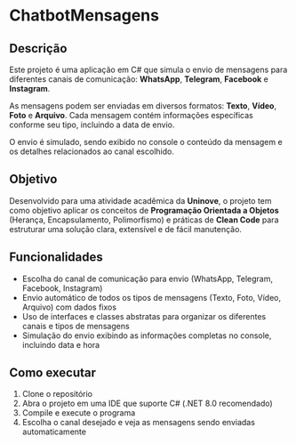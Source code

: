 # ChatbotMensagens

## Descrição

Este projeto é uma aplicação em C# que simula o envio de mensagens para diferentes canais de comunicação: **WhatsApp**, **Telegram**, **Facebook** e **Instagram**.

As mensagens podem ser enviadas em diversos formatos: **Texto**, **Vídeo**, **Foto** e **Arquivo**. Cada mensagem contém informações específicas conforme seu tipo, incluindo a data de envio.

O envio é simulado, sendo exibido no console o conteúdo da mensagem e os detalhes relacionados ao canal escolhido.

## Objetivo

Desenvolvido para uma atividade acadêmica da **Uninove**, o projeto tem como objetivo aplicar os conceitos de **Programação Orientada a Objetos** (Herança, Encapsulamento, Polimorfismo) e práticas de **Clean Code** para estruturar uma solução clara, extensível e de fácil manutenção.

## Funcionalidades

- Escolha do canal de comunicação para envio (WhatsApp, Telegram, Facebook, Instagram)
- Envio automático de todos os tipos de mensagens (Texto, Foto, Vídeo, Arquivo) com dados fixos
- Uso de interfaces e classes abstratas para organizar os diferentes canais e tipos de mensagens
- Simulação do envio exibindo as informações completas no console, incluindo data e hora

## Como executar

1. Clone o repositório
2. Abra o projeto em uma IDE que suporte C# (.NET 8.0 recomendado)
3. Compile e execute o programa
4. Escolha o canal desejado e veja as mensagens sendo enviadas automaticamente
